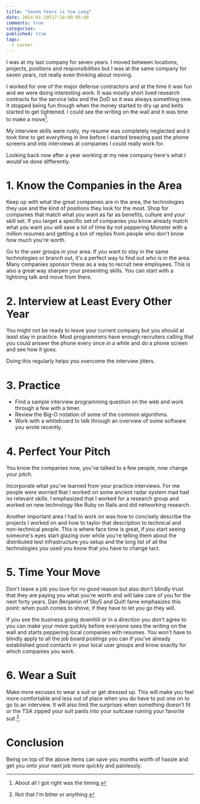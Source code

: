 ```yaml
---
title: "Seven Years is too Long"
date: 2014-01-29T17:10:00-05:00
comments: true
categories: 
published: true
tags:
  - career
---
```


I was at my last company for seven years. I moved between locations, projects, positions and responsibilities but I was at the same company for seven years, not really even thinking about moving.

I worked for one of the major defense contractors and at the time it was fun and we were doing interesting work. It was mostly short lived research contracts for the service labs and the DoD so it was always something new. It stopped being fun though when the money started to dry up and belts started to get tightened. I could see the writing on the wall and it was time to make a move[^1].

[^1]: About all I got right was the timing.

My interview skills were rusty, my resume was completely neglected and it took time to get everything in line before I started breezing past the phone screens and into interviews at companies I could really work for.

Looking back now after a year working at my new company here's what I would've done differently.

# 1. Know the Companies in the Area

Keep up with what the great companies are in the area, the technologies they use and the kind of positions they look for the most. Shop for companies that match what you want as far as benefits, culture and your skill set. If you target a specific set of companies you know already match what you want you will save a lot of time by not peppering Monster with a million resumes and getting a ton of replies from people who don't know how much you're worth.

Go to the user groups in your area. If you want to stay in the same technologies or branch out, it's a perfect way to find out who is in the area. Many companies sponsor these as a way to recruit new employees. This is also a great way sharpen your presenting skills. You can start with a lightning talk and move from there.

# 2. Interview at Least Every Other Year

You might not be ready to leave your current company but you should at least stay in practice. Most programmers have enough recruiters calling that you could answer the phone every once in a while and do a phone screen and see how it goes.

Doing this regularly helps you overcome the interview jitters.

# 3. Practice

* Find a sample interview programming question on the web and work through a few with a timer. 
* Review the Big-O notation of some of the common algorithms. 
* Work with a whiteboard to talk through an overview of some software you wrote recently. 

# 4. Perfect Your Pitch

You know the companies now, you've talked to a few people, now change your pitch. 

Incorporate what you've learned from your practice interviews. For me people were worried that I worked on some ancient radar system mad had no relevant skills. I emphasized that I worked for a research group and worked on new technology like Ruby on Rails and did networking research. 

Another important area I had to work on was how to concisely describe the projects I worked on and how to taylor that description to technical and non-technical people. This is where face time is great, if you start seeing someone's eyes start glazing over while you're telling them about the distributed test infrastructure you setup and the long list of all the technologies you used you know that you have to change tact.

# 5. Time Your Move

Don't leave a job you love for no good reason but also don't blindly trust that they are paying you what you're worth and will take care of you for the next forty years. Dan Benjamin of 5by5 and Quit! fame emphasizes this point: when push comes to shove, if they have to let you go they will.

If you see the business going downhill or in a direction you don't agree to you can make your move quickly before everyone sees the writing on the wall and starts peppering local companies with resumes. You won't have to blindly apply to all the job board postings you can if you've already established good contacts in your local user groups and know exactly for which companies you work.

# 6. Wear a Suit

Make more excuses to wear a suit or get dressed up. This will make you feel more comfortable and less out of place when you do have to put one on to go to an interview. It will also limit the surprises when something doesn't fit or the TSA zipped your suit pants into your suitcase ruining your favorite suit [^2].

[^2]: Not that I'm bitter or anything.

# Conclusion

Being on top of the above items can save you months worth of hassle and get you onto your next job more quickly and painlessly.
